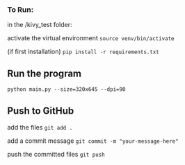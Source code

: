 ### To Run:

in the /kivy_test folder:

activate the virtual environment
`source venv/bin/activate`

(if first installation)
`pip install -r requirements.txt`

## Run the program

`python main.py --size=320x645 --dpi=90`

## Push to GitHub

add the files
`git add .`

add a commit message
`git commit -m "your-message-here"`

push the committed files
`git push`
